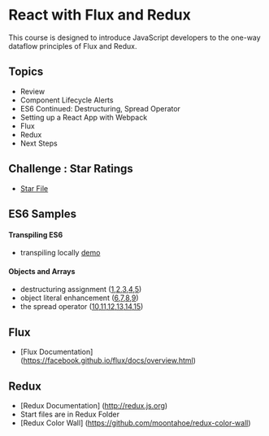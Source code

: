 React with Flux and Redux
================
This course is designed to introduce JavaScript developers to the one-way dataflow principles of Flux and Redux.

Topics
------
* Review
* Component Lifecycle Alerts
* ES6 Continued: Destructuring, Spread Operator
* Setting up a React App with Webpack
* Flux
* Redux
* Next Steps

Challenge : Star Ratings
----------
* [Star File <StarRating />](http://jsbin.com/dayeyot/edit?html,js)


ES6 Samples
----------

#### Transpiling ES6
* transpiling locally [demo](https://github.com/eveporcello/react-flux-redux/blob/master/inline-transpiling.html)

#### Objects and Arrays
* destructuring assignment ([1](http://jsbin.com/jukokaf/1/edit?js,console),[2](http://jsbin.com/jukokaf/2/edit?js,console),[3](http://jsbin.com/jukokaf/3/edit?js,console),[4](http://jsbin.com/jukokaf/4/edit?js,console),[5](http://jsbin.com/jukokaf/5/edit?js,console))
* object literal enhancement ([6](http://jsbin.com/jukokaf/6/edit?js,console),[7](http://jsbin.com/jukokaf/7/edit?js,console),[8](http://jsbin.com/jukokaf/8/edit?js,console),[9](http://jsbin.com/jukokaf/9/edit?js,console))
* the spread operator ([10](http://jsbin.com/jukokaf/10/edit?js,console),[11](http://jsbin.com/jukokaf/11/edit?js,console),[12](http://jsbin.com/jukokaf/12/edit?js,console),[13](http://jsbin.com/jukokaf/13/edit?js,console),[14](http://jsbin.com/jukokaf/14/edit?js,console),[15](http://jsbin.com/jukokaf/15/edit?js,console))

Flux
----
* [Flux Documentation] (https://facebook.github.io/flux/docs/overview.html)

Redux 
------
* [Redux Documentation] (http://redux.js.org)
* Start files are in Redux Folder
* [Redux Color Wall] (https://github.com/moontahoe/redux-color-wall)
